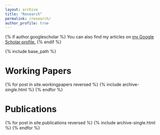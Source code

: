 ```yaml
---
layout: archive
title: "Research"
permalink: /research/
author_profile: true
---
```


{% if author.googlescholar %}
  You can also find my articles on <u><a href="{{author.googlescholar}}">my Google Scholar profile</a>.</u>
{% endif %}

{% include base_path %}

Working Papers
===
{% for post in site.workingpapers reversed %}
  {% include archive-single.html %}
{% endfor %}

Publications
===
{% for post in site.publications reversed %}
  {% include archive-single.html %}
{% endfor %}
